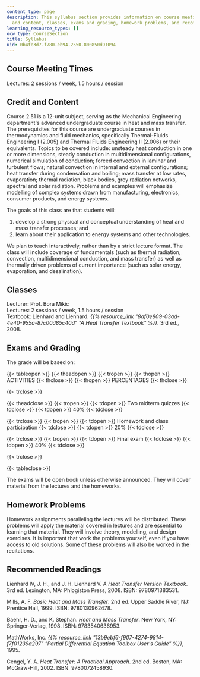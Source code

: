 ```yaml
---
content_type: page
description: This syllabus section provides information on course meeting times, credit
  and content, classes, exams and grading, homework problems, and recommended readings.
learning_resource_types: []
ocw_type: CourseSection
title: Syllabus
uid: 0b4fe3d7-f780-eb94-2550-800850d91094
---
```


Course Meeting Times
--------------------

Lectures: 2 sessions / week, 1.5 hours / session

Credit and Content
------------------

Course 2.51 is a 12-unit subject, serving as the Mechanical Engineering department's advanced undergraduate course in heat and mass transfer. The prerequisites for this course are undergraduate courses in thermodynamics and fluid mechanics, specifically Thermal-Fluids Engineering I (2.005) and Thermal Fluids Engineering II (2.006) or their equivalents. Topics to be covered include: unsteady heat conduction in one or more dimensions, steady conduction in multidimensional configurations, numerical simulation of conduction; forced convection in laminar and turbulent flows; natural convection in internal and external configurations; heat transfer during condensation and boiling; mass transfer at low rates, evaporation; thermal radiation, black bodies, grey radiation networks, spectral and solar radiation. Problems and examples will emphasize modelling of complex systems drawn from manufacturing, electronics, consumer products, and energy systems.

The goals of this class are that students will:

1.  develop a strong physical and conceptual understanding of heat and mass transfer processes; and
2.  learn about their application to energy systems and other technologies.

We plan to teach interactively, rather than by a strict lecture format. The class will include coverage of fundamentals (such as thermal radiation, convection, multidimensional conduction, and mass transfer) as well as thermally driven problems of current importance (such as solar energy, evaporation, and desalination).

Classes
-------

Lecturer: Prof. Bora Mikic  
Lectures: 2 sessions / week, 1.5 hours / session  
Textbook: Lienhard and Lienhard. _{{% resource_link "8af0e809-03ad-4e40-955a-87c00d85c40d" "A Heat Transfer Textbook" %}}_. 3rd ed., 2008.

Exams and Grading
-----------------

The grade will be based on:

{{< tableopen >}}
{{< theadopen >}}
{{< tropen >}}
{{< thopen >}}
ACTIVITIES
{{< thclose >}}
{{< thopen >}}
PERCENTAGES
{{< thclose >}}

{{< trclose >}}

{{< theadclose >}}
{{< tropen >}}
{{< tdopen >}}
Two midterm quizzes
{{< tdclose >}}
{{< tdopen >}}
40%
{{< tdclose >}}

{{< trclose >}}
{{< tropen >}}
{{< tdopen >}}
Homework and class participation
{{< tdclose >}}
{{< tdopen >}}
20%
{{< tdclose >}}

{{< trclose >}}
{{< tropen >}}
{{< tdopen >}}
Final exam
{{< tdclose >}}
{{< tdopen >}}
40%
{{< tdclose >}}

{{< trclose >}}

{{< tableclose >}}

The exams will be open book unless otherwise announced. They will cover material from the lectures and the homeworks.

Homework Problems
-----------------

Homework assignments paralleling the lectures will be distributed. These problems will apply the material covered in lectures and are essential to learning that material. They will involve theory, modelling, and design exercises. It is important that work the problems yourself, even if you have access to old solutions. Some of these problems will also be worked in the recitations.

Recommended Readings
--------------------

Lienhard IV, J. H., and J. H. Lienhard V. _A Heat Transfer Version Textbook_. 3rd ed. Lexington, MA: Phlogiston Press, 2008. ISBN: 9780971383531.

Mills, A. F. _Basic Heat and Mass Transfer_. 2nd ed. Upper Saddle River, NJ: Prentice Hall, 1999. ISBN: 9780130962478.

Baehr, H. D., and K. Stephan. _Heat and Mass Transfer_. New York, NY: Springer-Verlag, 1998. ISBN: 9783540636953.

MathWorks, Inc. _{{% resource_link "13b9ebf6-f907-4274-9814-f7f01239a297" "Partial Differential Equation Toolbox User's Guide" %}}_, 1995.

Cengel, Y. A. _Heat Transfer: A Practical Approach_. 2nd ed. Boston, MA: McGraw-Hill, 2002. ISBN: 9780072458930.